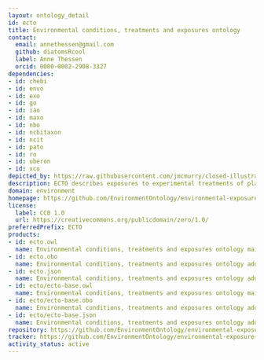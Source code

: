 ```yaml
---
layout: ontology_detail
id: ecto
title: Environmental conditions, treatments and exposures ontology
contact:
  email: annethessen@gmail.com
  github: diatomsRcool
  label: Anne Thessen
  orcid: 0000-0002-2908-3327
dependencies:
- id: chebi
- id: envo
- id: exo
- id: go
- id: iao
- id: maxo
- id: nbo
- id: ncbitaxon
- id: ncit
- id: pato
- id: ro
- id: uberon
- id: xco
depicted_by: https://raw.githubusercontent.com/jmcmurry/closed-illustrations/master/logos/ecto-logos/ecto-logo_black-banner.png
description: ECTO describes exposures to experimental treatments of plants and model organisms (e.g. exposures to modification of diet, lighting levels, temperature); exposures of humans or any other organisms to stressors through a variety of routes, for purposes of public health, environmental monitoring etc, stimuli, natural and experimental, any kind of environmental condition or change in condition that can be experienced by an organism or population of organisms on earth. The scope is very general and can include for example plant treatment regimens, as well as human clinical exposures (although these may better be handled by a more specialized ontology).
domain: environment
homepage: https://github.com/EnvironmentOntology/environmental-exposure-ontology
license:
  label: CC0 1.0
  url: https://creativecommons.org/publicdomain/zero/1.0/
preferredPrefix: ECTO
products:
- id: ecto.owl
  name: Environmental conditions, treatments and exposures ontology main release in OWL format
- id: ecto.obo
  name: Environmental conditions, treatments and exposures ontology additional release in OBO format
- id: ecto.json
  name: Environmental conditions, treatments and exposures ontology additional release in OBOJSon format
- id: ecto/ecto-base.owl
  name: Environmental conditions, treatments and exposures ontology main release in OWL format
- id: ecto/ecto-base.obo
  name: Environmental conditions, treatments and exposures ontology additional release in OBO format
- id: ecto/ecto-base.json
  name: Environmental conditions, treatments and exposures ontology additional release in OBOJSon format
repository: https://github.com/EnvironmentOntology/environmental-exposure-ontology
tracker: https://github.com/EnvironmentOntology/environmental-exposure-ontology/issues
activity_status: active
---
```

